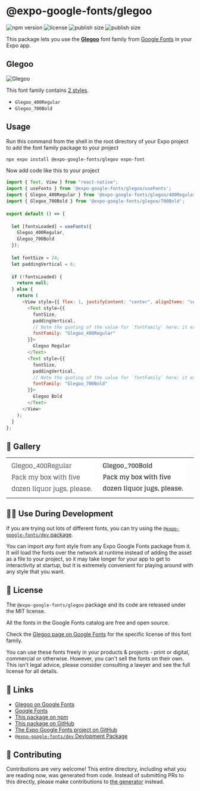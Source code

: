 # @expo-google-fonts/glegoo

![npm version](https://flat.badgen.net/npm/v/@expo-google-fonts/glegoo)
![license](https://flat.badgen.net/github/license/expo/google-fonts)
![publish size](https://flat.badgen.net/packagephobia/install/@expo-google-fonts/glegoo)
![publish size](https://flat.badgen.net/packagephobia/publish/@expo-google-fonts/glegoo)

This package lets you use the [**Glegoo**](https://fonts.google.com/specimen/Glegoo) font family from [Google Fonts](https://fonts.google.com/) in your Expo app.

## Glegoo

![Glegoo](./font-family.png)

This font family contains [2 styles](#-gallery).

- `Glegoo_400Regular`
- `Glegoo_700Bold`

## Usage

Run this command from the shell in the root directory of your Expo project to add the font family package to your project

```sh
npx expo install @expo-google-fonts/glegoo expo-font
```

Now add code like this to your project

```js
import { Text, View } from "react-native";
import { useFonts } from '@expo-google-fonts/glegoo/useFonts';
import { Glegoo_400Regular } from '@expo-google-fonts/glegoo/400Regular';
import { Glegoo_700Bold } from '@expo-google-fonts/glegoo/700Bold';

export default () => {

  let [fontsLoaded] = useFonts({
    Glegoo_400Regular, 
    Glegoo_700Bold
  });

  let fontSize = 24;
  let paddingVertical = 6;

  if (!fontsLoaded) {
    return null;
  } else {
    return (
      <View style={{ flex: 1, justifyContent: "center", alignItems: "center" }}>
        <Text style={{
          fontSize,
          paddingVertical,
          // Note the quoting of the value for `fontFamily` here; it expects a string!
          fontFamily: "Glegoo_400Regular"
        }}>
          Glegoo Regular
        </Text>
        <Text style={{
          fontSize,
          paddingVertical,
          // Note the quoting of the value for `fontFamily` here; it expects a string!
          fontFamily: "Glegoo_700Bold"
        }}>
          Glegoo Bold
        </Text>
      </View>
    );
  }
};
```

## 🔡 Gallery


||||
|-|-|-|
|![Glegoo_400Regular](./400Regular/Glegoo_400Regular.ttf.png)|![Glegoo_700Bold](./700Bold/Glegoo_700Bold.ttf.png)|||


## 👩‍💻 Use During Development

If you are trying out lots of different fonts, you can try using the [`@expo-google-fonts/dev` package](https://github.com/expo/google-fonts/tree/master/font-packages/dev#readme).

You can import _any_ font style from any Expo Google Fonts package from it. It will load the fonts over the network at runtime instead of adding the asset as a file to your project, so it may take longer for your app to get to interactivity at startup, but it is extremely convenient for playing around with any style that you want.


## 📖 License

The `@expo-google-fonts/glegoo` package and its code are released under the MIT license.

All the fonts in the Google Fonts catalog are free and open source.

Check the [Glegoo page on Google Fonts](https://fonts.google.com/specimen/Glegoo) for the specific license of this font family.

You can use these fonts freely in your products & projects - print or digital, commercial or otherwise. However, you can't sell the fonts on their own. This isn't legal advice, please consider consulting a lawyer and see the full license for all details.

## 🔗 Links

- [Glegoo on Google Fonts](https://fonts.google.com/specimen/Glegoo)
- [Google Fonts](https://fonts.google.com/)
- [This package on npm](https://www.npmjs.com/package/@expo-google-fonts/glegoo)
- [This package on GitHub](https://github.com/expo/google-fonts/tree/master/font-packages/glegoo)
- [The Expo Google Fonts project on GitHub](https://github.com/expo/google-fonts)
- [`@expo-google-fonts/dev` Devlopment Package](https://github.com/expo/google-fonts/tree/master/font-packages/dev)

## 🤝 Contributing

Contributions are very welcome! This entire directory, including what you are reading now, was generated from code. Instead of submitting PRs to this directly, please make contributions to [the generator](https://github.com/expo/google-fonts/tree/master/packages/generator) instead.
